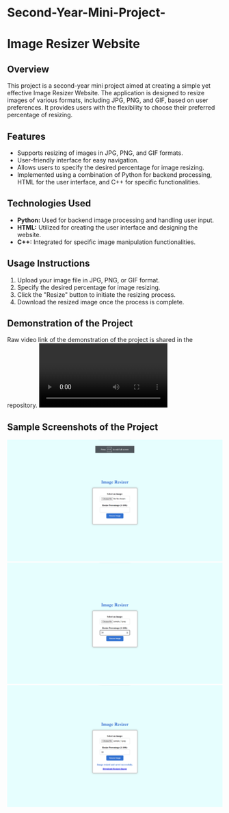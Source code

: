 # Second-Year-Mini-Project-
# Image Resizer Website

## Overview

This project is a second-year mini project aimed at creating a simple yet effective Image Resizer Website. The application is designed to resize images of various formats, including JPG, PNG, and GIF, based on user preferences. It provides users with the flexibility to choose their preferred percentage of resizing.

## Features

- Supports resizing of images in JPG, PNG, and GIF formats.
- User-friendly interface for easy navigation.
- Allows users to specify the desired percentage for image resizing.
- Implemented using a combination of Python for backend processing, HTML for the user interface, and C++ for specific functionalities.

## Technologies Used

- **Python:** Used for backend image processing and handling user input.
- **HTML:** Utilized for creating the user interface and designing the website.
- **C++:** Integrated for specific image manipulation functionalities.


## Usage Instructions

1. Upload your image file in JPG, PNG, or GIF format.
2. Specify the desired percentage for image resizing.
3. Click the "Resize" button to initiate the resizing process.
4. Download the resized image once the process is complete.


## Demonstration of the Project
 Raw video link of the demonstration of the project is shared in the repository.
 ![video](https://github.com/AyushMayekar/Second-Year-Mini-Project-/raw/main/MiniProject.mp4)

## Sample Screenshots of the Project
![1.](https://github.com/AyushMayekar/Second-Year-Mini-Project-/blob/main/Screenshot%202023-12-09%20115504.png?raw=true)
![2.](https://github.com/AyushMayekar/Second-Year-Mini-Project-/blob/main/Screenshot%202023-12-09%20115548.png?raw=true)
![3.](https://github.com/AyushMayekar/Second-Year-Mini-Project-/blob/main/Screenshot%202023-12-09%20115558.png?raw=true)

